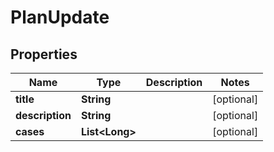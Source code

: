 

# PlanUpdate


## Properties

| Name | Type | Description | Notes |
|------------ | ------------- | ------------- | -------------|
|**title** | **String** |  |  [optional] |
|**description** | **String** |  |  [optional] |
|**cases** | **List&lt;Long&gt;** |  |  [optional] |




